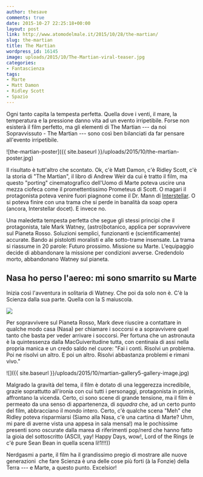 ```yaml
---
author: thesave
comments: true
date: 2015-10-27 22:25:18+00:00
layout: post
link: http://www.atomodelmale.it/2015/10/28/the-martian/
slug: the-martian
title: The Martian
wordpress_id: 16145
image: uploads/2015/10/The-Martian-viral-teaser.jpg
categories:
- Fantascienza
tags:
- Marte
- Matt Damon
- Ridley Scott
- Spazio
---
```


Ogni tanto capita la tempesta perfetta. Quella dove i venti, il mare, la temperatura e la pressione danno vita ad un evento irripetibile. Forse non esisterà il film perfetto, ma gli elementi di The Martian --- da noi Sopravvissuto - The Martian --- sono così ben bilanciati da far pensare all'evento irripetibile.

![the-martian-poster]({{ site.baseurl }}/uploads/2015/10/the-martian-poster.jpg)

Il risultato è tutt'altro che scontato. Ok, c'è Matt Damon, c'è Ridley Scott, c'è la storia di "The Martian", il libro di Andrew Weir da cui è tratto il film, ma questo "porting" cinematografico dell'Uomo di Marte poteva uscire una mezza ciofeca come il promettentissimo Prometeus di Scott. O magari il protagonista poteva venire fuori piagnone come il Dr. Mann di [Interstellar](/2014/11/29/interstellar/). O si poteva finire con una trama che si perde in banalità da soap opera (ancora, Interstellar docet). E invece no.

Una maledetta tempesta perfetta che segue gli stessi principi che il protagonista, tale Mark Watney, (astro)botanico, applica per sopravvivere sul Pianeta Rosso. Soluzioni semplici, funzionanti e (scientificamente) accurate. Bando ai pistolotti moralisti e alle sotto-trame insensate. La trama si riassume in 20 parole: Futuro prossimo. Missione su Marte. L'equipaggio decide di abbandonare la missione per condizioni avverse. Credendolo morto, abbandonano Watney sul pianeta.

## Nasa ho perso l'aereo: mi sono smarrito su Marte

Inizia così l'avventura in solitaria di Watney. Che poi da solo non è. C'è la Scienza dalla sua parte. Quella con la S maiuscola.

![](http://imgs.xkcd.com/comics/the_martian.png)

Per sopravvivere sul Pianeta Rosso, Mark deve riuscire a contattare in qualche modo casa (Nasa) per chiamare i soccorsi e a sopravvivere quel tanto che basta per veder arrivare i soccorsi. Per fortuna che un astronauta è la quintessenza dalla MacGuiveritudine tutta, con centinaia di assi nella propria manica e un credo saldo nel cuore: "Fai i conti. Risolvi un problema. Poi ne risolvi un altro. E poi un altro. Risolvi abbastanza problemi e rimani vivo."

![]({{ site.baseurl }}/uploads/2015/10/martian-gallery5-gallery-image.jpg)

Malgrado la gravità del tema, il film è dotato di una leggerezza incredibile, grazie soprattutto all'ironia con cui tutti i personaggi, protagonista in primis, affrontano la vicenda. Certo, ci sono scene di grande tensione, ma il film è permeato da una senso di appartenenza, di _squadra_ che, ad un certo punto del film, abbracciano il mondo intero. Certo, c'è qualche scena "Meh" che Ridley poteva risparmiarsi (Siamo alla Nasa, c'è una cartina di Marte? Uhm, mi pare di averne vista una appesa in sala mensa!) ma le pochissime presenti sono oscurate dalla marea di riferimenti pop/nerd che hanno fatto la gioia del sottoscritto (ASCII, yay! Happy Days, wow!, Lord of the Rings (e c'è pure Sean Bean in quella scena lì!1!!!))

Nerdgasmi a parte, il film ha il grandissimo pregio di mostrare alle nuove generazioni  che fare Scienza è una delle cose più forti (à la Fonzie) della Terra --- e Marte, a questo punto. Excelsior!
